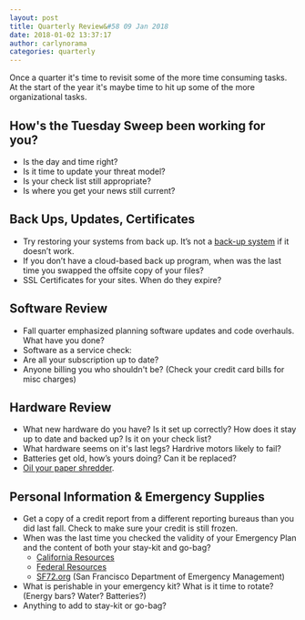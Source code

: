 ```yaml
---
layout: post
title: Quarterly Review&#58 09 Jan 2018
date: 2018-01-02 13:37:17
author: carlynorama
categories: quarterly
---
```


Once a quarter it's time to revisit some of the more time consuming tasks. At the start of the year it's maybe time to hit up some of the more organizational tasks.

## How's the Tuesday Sweep been working for you?
* Is the day and time right?
* Is it time to update your threat model?
* Is your check list still appropriate?
* Is where you get your news still current?

## Back Ups, Updates, Certificates

*   Try restoring your systems from back up. It’s not a [back-up system](https://blog.crashspace.org/2016/11/one-thing-to-do-today-tuesday-sweep-where-are-your-backups/) if it doesn’t work.
*   If you don’t have a cloud-based back up program, when was the last time you swapped the offsite copy of your files?
*   SSL Certificates for your sites. When do they expire?

## Software Review
*   Fall quarter emphasized planning software updates and code overhauls. What have you done?
*   Software as a service check:
  * Are all your subscription up to date?
  * Anyone billing you who shouldn't be? (Check your credit card bills for misc charges)  

## Hardware Review

*   What new hardware do you have? Is it set up correctly? How does it stay up to date and backed up? Is it on your check list?
*   What hardware seems on it's last legs? Hardrive motors likely to fail?
*   Batteries get old, how’s yours doing? Can it be replaced?
*   [Oil your paper shredder](https://lifehacker.com/5875771/oil-your-paper-shredder-with-canola-oil-to-keep-it-running-in-top-shape).

## Personal Information & Emergency Supplies

*   Get a copy of a credit report from a different reporting bureaus than you did last fall. Check to make sure your credit is still frozen.
*   When was the last time you checked the validity of your Emergency Plan and the content of both your stay-kit and go-bag?
    *   [California Resources](http://www.caloes.ca.gov/)
    *   [Federal Resources](https://www.ready.gov/make-a-plan)
    *   [SF72.org](http://www.sf72.org/) (San Francisco Department of Emergency Management)
*   What is perishable in your emergency kit? What is it time to rotate? (Energy bars? Water? Batteries?)
*   Anything to add to stay-kit or go-bag?
